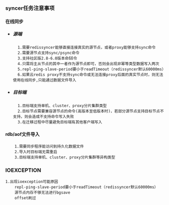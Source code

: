 ### syncer任务注意事项

#### 在线同步
* ##### 源端
        1.需要redissyncer能够直接连接真实的源节点，或者proxy能够支持sync命令
        2.需要源节点支持sync/psync命令
        3.支持社区版2.8-6.0版本命ßß令
        4.只需将主从节点的其中一者作为源节点即可，否则会出现非幂等类型数据写入两次
        5.repl-ping-slave-period要小于readTimeout（redissyncer默认60000ms）
        6.如果云redis proxy不支持sync命令或无法连接proxy后面的真实节点时，则无法使用在线同步,只能通过数据文件导入
* ##### 目标端
        1.目标端支持单机、cluster、proxy分片集群类型
        2.目标节点需要兼容源节点的命令(高版本至低版本时)，若部分源节点支持目标节点不支持，则会造成不支持命令写入失败
        3.在迁移过程中尽量避免目标端有其他客户端写入

#### rdb/aof文件导入
        1.需要同步程序能访问到持久化数据文件
        2.导入时目标端无需重启
        3.目标端支持单机、cluster、proxy分片集群等异构类型

### IOEXCEPTION

    1.出现ioexception可能原因
        repl-ping-slave-period要小于readTimeout（redissyncer默认60000ms）
        源节点内存不够无法进行bgsave
        offset刷过
